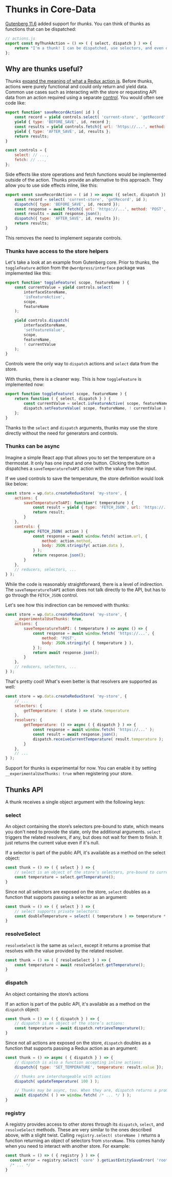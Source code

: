 # Thunks in Core-Data

[Gutenberg 11.6](https://github.com/WordPress/gutenberg/pull/27276) added support for _thunks_. You can think of thunks as functions that can be dispatched:

```js
// actions.js
export const myThunkAction = () => ( { select, dispatch } ) => {
	return "I'm a thunk! I can be dispatched, use selectors, and even dispatch other actions.";
};
```

## Why are thunks useful?

Thunks [expand the meaning of what a Redux action is](https://jsnajdr.wordpress.com/2021/10/04/motivation-for-thunks/). Before thunks, actions were purely functional and could only return and yield data. Common use cases such as interacting with the store or requesting API data from an action required using a separate [control](https://developer.wordpress.org/block-editor/reference-guides/packages/packages-data/#controls). You would often see code like:

```js
export function* saveRecordAction( id ) {
	const record = yield controls.select( 'current-store', 'getRecord', id );
	yield { type: 'BEFORE_SAVE', id, record };
	const results = yield controls.fetch({ url: 'https://...', method: 'POST', data: record });
	yield { type: 'AFTER_SAVE', id, results };
	return results;
}

const controls = {
	select: // ...,
	fetch: // ...,
};
```

Side effects like store operations and fetch functions would be implemented outside of the action. Thunks provide an alternative to this approach. They allow you to use side effects inline, like this:

```js
export const saveRecordAction = ( id ) => async ({ select, dispatch }) => {
	const record = select( 'current-store', 'getRecord', id );
	dispatch({ type: 'BEFORE_SAVE', id, record });
	const response = await fetch({ url: 'https://...', method: 'POST', data: record });
	const results = await response.json();
	dispatch({ type: 'AFTER_SAVE', id, results });
	return results;
}
```

This removes the need to implement separate controls.

### Thunks have access to the store helpers

Let's take a look at an example from Gutenberg core. Prior to thunks, the `toggleFeature` action from the `@wordpress/interface` package was implemented like this:

```js
export function* toggleFeature( scope, featureName ) {
	const currentValue = yield controls.select(
		interfaceStoreName,
		'isFeatureActive',
		scope,
		featureName
	);

	yield controls.dispatch(
		interfaceStoreName,
		'setFeatureValue',
		scope,
		featureName,
		! currentValue
	);
}
```

Controls were the only way to `dispatch` actions and `select` data from the store.

With thunks, there is a cleaner way. This is how `toggleFeature` is implemented now:

```js
export function toggleFeature( scope, featureName ) {
	return function ( { select, dispatch } ) {
		const currentValue = select.isFeatureActive( scope, featureName );
		dispatch.setFeatureValue( scope, featureName, ! currentValue );
	};
}
```

Thanks to the `select` and `dispatch` arguments, thunks may use the store directly without the need for generators and controls.

### Thunks can be async

Imagine a simple React app that allows you to set the temperature on a thermostat. It only has one input and one button. Clicking the button dispatches a `saveTemperatureToAPI` action with the value from the input.

If we used controls to save the temperature, the store definition would look like below:

```js
const store = wp.data.createReduxStore( 'my-store', {
    actions: {
        saveTemperatureToAPI: function*( temperature ) {
            const result = yield { type: 'FETCH_JSON', url: 'https://...', method: 'POST', data: { temperature } };
            return result;
        }
    },
    controls: {
        async FETCH_JSON( action ) {
            const response = await window.fetch( action.url, {
                method: action.method,
                body: JSON.stringify( action.data ),
            } );
            return response.json();
        }
    },
    // reducers, selectors, ...
} );
```

While the code is reasonably straightforward, there is a level of indirection. The `saveTemperatureToAPI` action does not talk directly to the API, but has to go through the `FETCH_JSON` control.

Let's see how this indirection can be removed with thunks:

```js
const store = wp.data.createReduxStore( 'my-store', {
    __experimentalUseThunks: true,
    actions: {
        saveTemperatureToAPI: ( temperature ) => async () => {
            const response = await window.fetch( 'https://...', {
                method: 'POST',
                body: JSON.stringify( { temperature } ),
            } );
            return await response.json();
        }
    },
    // reducers, selectors, ...
} );
```

That's pretty cool! What's even better is that resolvers are supported as well:

```js
const store = wp.data.createReduxStore( 'my-store', {
    // ...
    selectors: {
        getTemperature: ( state ) => state.temperature
    },
    resolvers: {
        getTemperature: () => async ( { dispatch } ) => {
            const response = await window.fetch( 'https://...' );
            const result = await response.json();
            dispatch.receiveCurrentTemperature( result.temperature );
        }
    },
    // ...
} );
```

Support for thunks is experimental for now. You can enable it by setting `__experimentalUseThunks: true` when registering your store.

## Thunks API

A thunk receives a single object argument with the following keys:

### select

An object containing the store’s selectors pre-bound to state, which means you don't need to provide the state, only the additional arguments. `select` triggers the related resolvers, if any, but does not wait for them to finish. It just returns the current value even if it's null.


If a selector is part of the public API, it's available as a method on the select object:

```js
const thunk = () => ( { select } ) => {
    // select is an object of the store’s selectors, pre-bound to current state:
    const temperature = select.getTemperature();
}
```

Since not all selectors are exposed on the store, `select` doubles as a function that supports passing a selector as an argument:

```js
const thunk = () => ( { select } ) => {
    // select supports private selectors:
    const doubleTemperature = select( ( temperature ) => temperature * 2 );
}
```

### resolveSelect

`resolveSelect` is the same as `select`, except it returns a promise that resolves with the value provided by the related resolver.

```js
const thunk = () => ( { resolveSelect } ) => {
    const temperature = await resolveSelect.getTemperature();
}
```

### dispatch

An object containing the store’s actions

If an action is part of the public API, it's available as a method on the `dispatch` object:

```js
const thunk = () => ( { dispatch } ) => {
    // dispatch is an object of the store’s actions:
    const temperature = await dispatch.retrieveTemperature();
}
```

Since not all actions are exposed on the store, `dispatch` doubles as a function that supports passing a Redux action as an argument:

```js
const thunk = () => async ( { dispatch } ) => {
	// dispatch is also a function accepting inline actions:
	dispatch({ type: 'SET_TEMPERATURE', temperature: result.value });

	// thunks are interchangeable with actions
	dispatch( updateTemperature( 100 ) );

	// Thunks may be async, too. When they are, dispatch returns a promise
	await dispatch( ( ) => window.fetch( /* ... */ ) );
}
```

### registry

A registry provides access to other stores through its `dispatch`, `select`, and `resolveSelect` methods.
These are very similar to the ones described above, with a slight twist. Calling `registry.select( storeName )` returns a function returning an object of selectors from `storeName`. This comes handy when you need to interact with another store. For example:

```js
const thunk = () => ( { registry } ) => {
  const error = registry.select( 'core' ).getLastEntitySaveError( 'root', 'menu', menuId );
  /* ... */
}
```

